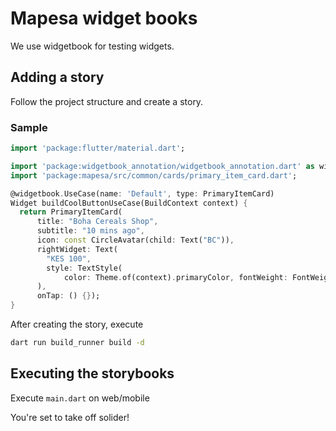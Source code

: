 # Mapesa widget books

We use widgetbook for testing widgets.

## Adding a story

Follow the project structure and create a story.  

### Sample

```dart
import 'package:flutter/material.dart';

import 'package:widgetbook_annotation/widgetbook_annotation.dart' as widgetbook;
import 'package:mapesa/src/common/cards/primary_item_card.dart';

@widgetbook.UseCase(name: 'Default', type: PrimaryItemCard)
Widget buildCoolButtonUseCase(BuildContext context) {
  return PrimaryItemCard(
      title: "Boha Cereals Shop",
      subtitle: "10 mins ago",
      icon: const CircleAvatar(child: Text("BC")),
      rightWidget: Text(
        "KES 100",
        style: TextStyle(
            color: Theme.of(context).primaryColor, fontWeight: FontWeight.bold),
      ),
      onTap: () {});
}

```

After creating the story, execute

```bash
dart run build_runner build -d
```

## Executing the storybooks

Execute `main.dart` on web/mobile

You're set to take off solider!

